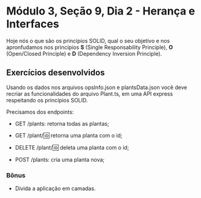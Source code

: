 # Módulo 3, Seção 9, Dia 2 - Herança e Interfaces

Hoje nós o que são os princípios SOLID, qual o seu objetivo e nos apronfudamos nos princípios **S** (Single Responsability Principle), **O** (Open/Closed Principle) e **D** (Dependency Inversion Principle).

## Exercícios desenvolvidos

Usando os dados nos arquivos opsInfo.json e plantsData.json você deve recriar as funcionalidades do arquivo Plant.ts, em uma API express respeitando os princípios SOLID.

Precisamos dos endpoints:

- GET /plants: retorna todas as plantas;

- GET /plant/:id: retorna uma planta com o id;

- DELETE /plant/:id: deleta uma planta com o id;

- POST /plants: cria uma planta nova;

### Bônus

- Divida a aplicação em camadas.
